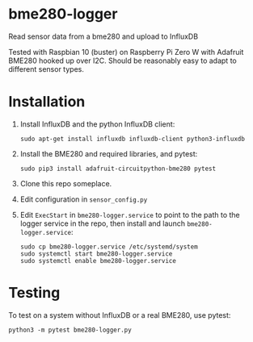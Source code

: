 # bme280-logger
Read sensor data from a bme280 and upload to InfluxDB

Tested with Raspbian 10 (buster) on Raspberry Pi Zero W with
Adafruit BME280 hooked up over I2C. Should be reasonably easy
to adapt to different sensor types.


# Installation
1. Install InfluxDB and the python InfluxDB client:
    ```
    sudo apt-get install influxdb influxdb-client python3-influxdb
    ```
1. Install the BME280 and required libraries, and pytest:
    ```
    sudo pip3 install adafruit-circuitpython-bme280 pytest
    ```
1. Clone this repo someplace. 

1. Edit configuration in `sensor_config.py`

1. Edit `ExecStart` in `bme280-logger.service` to point
to the path to the logger service in the repo, then install and launch 
`bme280-logger.service`:
    ```
    sudo cp bme280-logger.service /etc/systemd/system
    sudo systemctl start bme280-logger.service
    sudo systemctl enable bme280-logger.service
    ```


# Testing
To test on a system without InfluxDB or a real BME280, use pytest:
```
python3 -m pytest bme280-logger.py
```
